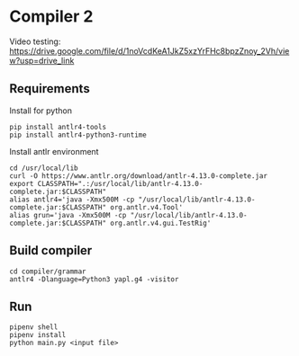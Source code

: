 # Compiler 2

Video testing: https://drive.google.com/file/d/1noVcdKeA1JkZ5xzYrFHc8bpzZnoy_2Vh/view?usp=drive_link

## Requirements
Install for python
```
pip install antlr4-tools
pip install antlr4-python3-runtime
```
Install antlr environment
```
cd /usr/local/lib
curl -O https://www.antlr.org/download/antlr-4.13.0-complete.jar
export CLASSPATH=".:/usr/local/lib/antlr-4.13.0-complete.jar:$CLASSPATH"
alias antlr4='java -Xmx500M -cp "/usr/local/lib/antlr-4.13.0-complete.jar:$CLASSPATH" org.antlr.v4.Tool'
alias grun='java -Xmx500M -cp "/usr/local/lib/antlr-4.13.0-complete.jar:$CLASSPATH" org.antlr.v4.gui.TestRig'

```

## Build compiler
```
cd compiler/grammar
antlr4 -Dlanguage=Python3 yapl.g4 -visitor
```

## Run
```
pipenv shell
pipenv install
python main.py <input file>
```
